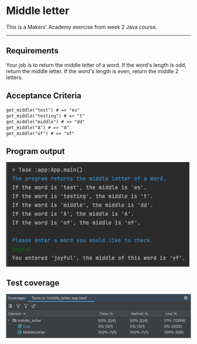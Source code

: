 # Middle letter

This is a Makers' Academy exercise from week 2 Java course.

-----

## Requirements

Your job is to return the middle letter of a word. If the word's length is odd, return the middle letter. If the word's length is even, return the middle 2 letters.

## Acceptance Criteria
```
get_middle("test") # => "es"
get_middle("testing") # => "t"
get_middle("middle") # => "dd"
get_middle("A") # => "A"
get_middle("of") # => "of"
```
## Program output

<img src="https://github.com/EvSivtsova/middle_letter/blob/main/outputs/middle_letter_joyful_output.png" width=500/>

## Test coverage

<img src="https://github.com/EvSivtsova/middle_letter/blob/main/outputs/middle_letter_test_coverage.png">

